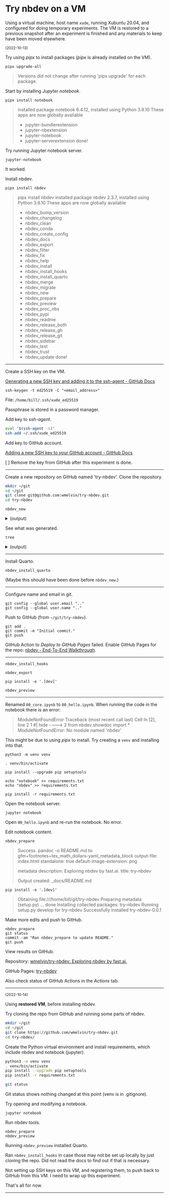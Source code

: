 # Try nbdev on a VM

Using a virtual machine, host name `xude`, running Xubuntu 20.04, and configured for doing temporary experiments. The VM is restored to a previous snapshot after an experiment is finished and any materials to keep have been moved elsewhere.

<sub>(2022-10-13)</sub>

Try using *pipx* to install packages (*pipx* is already installed on the VM).

    pipx upgrade-all

> Versions did not change after running 'pipx upgrade' for each package.

Start by installing *Jupyter notebook*.

    pipx install notebook

>   installed package notebook 6.4.12, installed using Python 3.8.10
>   These apps are now globally available
>   - jupyter-bundlerextension
>   - jupyter-nbextension
>   - jupyter-notebook
>   - jupyter-serverextension
>   done!

Try running Jupyter notebook server.

    jupyter-notebook

It worked.

Install nbdev.

    pipx install nbdev

>   pipx install nbdev
>   installed package nbdev 2.3.7, installed using Python 3.8.10
>   These apps are now globally available
>   - nbdev_bump_version
>   - nbdev_changelog
>   - nbdev_clean
>   - nbdev_conda
>   - nbdev_create_config
>   - nbdev_docs
>   - nbdev_export
>   - nbdev_filter
>   - nbdev_fix
>   - nbdev_help
>   - nbdev_install
>   - nbdev_install_hooks
>   - nbdev_install_quarto
>   - nbdev_merge
>   - nbdev_migrate
>   - nbdev_new
>   - nbdev_prepare
>   - nbdev_preview
>   - nbdev_proc_nbs
>   - nbdev_pypi
>   - nbdev_readme
>   - nbdev_release_both
>   - nbdev_release_gh
>   - nbdev_release_git
>   - nbdev_sidebar
>   - nbdev_test
>   - nbdev_trust
>   - nbdev_update
>   done!

---

Create a SSH key on the VM.

[Generating a new SSH key and adding it to the ssh-agent - GitHub Docs](https://docs.github.com/en/authentication/connecting-to-github-with-ssh/generating-a-new-ssh-key-and-adding-it-to-the-ssh-agent)

    ssh-keygen -t ed25519 -C "<email_address>"

File: `/home/bill/.ssh/xude_ed25519`

Passphrase is stored in a password manager.

Add key to *ssh-agent*.

```bash
eval "$(ssh-agent -s)"
ssh-add ~/.ssh/xude_ed25519
```

Add key to GitHub account.

[Adding a new SSH key to your GitHub account - GitHub Docs](https://docs.github.com/en/authentication/connecting-to-github-with-ssh/adding-a-new-ssh-key-to-your-github-account)

[ ] Remove the key from GitHub after this experiment is done.

---

Create a new repository on GitHub named 'try-nbdev'. Clone the repository.

```bash
mkdir ~/git
cd ~/git
git clone git@github.com:wmelvin/try-nbdev.git
cd try-nbdev
```

    nbdev_new

<details><summary>(output)</summary>
```
   /home/bill/.local/pipx/venvs/nbdev/lib/python3.8/site-packages/ghapi/core.py:101: UserWarning: Neither GITHUB_TOKEN nor GITHUB_JWT_TOKEN found: running as unauthenticated
    else: warn('Neither GITHUB_TOKEN nor GITHUB_JWT_TOKEN found: running as unauthenticated')
    repo = try-nbdev # Automatically inferred from git
    branch = main # Automatically inferred from git
    user = wmelvin # Automatically inferred from git
    ...
    description = Exploring nbdev by fast.ai. # Automatically inferred from git
    settings.ini created.
    /bin/sh: 1: quarto: not found"
```
</details>

See what was generated.

    tree

<details><summary>(output)</summary>
```
.
├── `LICENSE`
├── `MANIFEST.in`
├── `nbs`
│   ├── `00_core.ipynb`
│   ├── `index.ipynb`
│   ├── `nbdev.yml`
│   ├── `_quarto.yml`
│   └── `styles.css`
├── `_proc`
│   ├── `00_core.ipynb`
│   ├── `index.ipynb`
│   ├── `nbdev.yml`
│   ├── `_quarto.yml`
│   └── `styles.css`
├── `README.md`
├── `settings.ini`
├── `setup.py`
└── `try_nbdev`
    ├── `core.py`
    ├── `__init__.py`
    └── `_modidx.py`
```
</details>

---

Install Quarto.

    nbdev_install_quarto

(Maybe this should have been done before `nbdev_new`.)

---

Configure name and email in git.

    git config --global user.email ".."
    git config --global user.name ".."

Push to GitHub (from `~/git/try-nbdev`).

    git add .
    git commit -m "Initial commit."
    git push

GitHub Action to *Deploy to GitHub Pages* failed.
Enable GitHub Pages for the repo: [nbdev - End-To-End Walkthrough](https://nbdev.fast.ai/tutorials/tutorial.html#enabling-github-pages).

---

    nbdev_install_hooks

    nbdev_export

    pip install -e '.[dev]'

    nbdev_preview

---

Renamed `00_core.ipynb` to `00_hello.ipynb`.
When running the code in the notebook there is an error:

>   ModuleNotFoundError                       Traceback (most recent call last)
Cell In [2], line 2
1 #| hide
----> 2 from nbdev.showdoc import *
ModuleNotFoundError: No module named 'nbdev'

This might be due to using *pipx* to install.
Try creating a `venv` and installing into that.

    python3 -m venv venv

    . venv/bin/activate

    pip install --upgrade pip setuptools

    echo "notebook" >> requirements.txt
    echo "nbdev" >> requirements.txt

    pip install -r requirements.txt

Open the notebook server.

    jupyter notebook

Open `00_hello.ipynb` and re-run the notebook.
No error.

Edit notebook content.

    nbdev_prepare

>   Success.
>   pandoc -o README.md
>     to: gfm+footnotes+tex_math_dollars-yaml_metadata_block
>     output-file: index.html
>     standalone: true
>     default-image-extension: png
>
>   metadata
>     description: Exploring nbdev by fast.ai.
>     title: try-nbdev
>
>   Output created: _docs/README.md


    pip install -e '.[dev]'

>   Obtaining file:///home/bill/git/try-nbdev
    Preparing metadata (setup.py) ... done
    Installing collected packages: try-nbdev
    Running setup.py develop for try-nbdev
    Successfully installed try-nbdev-0.0.1

Make more edits and push to GitHub.

    nbdev_prepare
    git status
    commit -am "Ran nbdev_prepare to update README."
    git push

View results on GitHub.

Repository: [wmelvin/try-nbdev: Exploring nbdev by fast.ai.](https://github.com/wmelvin/try-nbdev)

GitHub Pages: [try-nbdev](https://wmelvin.github.io/try-nbdev/)

Also check status of GitHub Actions in the *Actions* tab.

---

<sub>(2022-10-14)</sub>

Using **restored VM**, before installing nbdev.

Try cloning the repo from GitHub and running some parts of nbdev.

```bash
mkdir ~/git
cd ~/git
git clone https://github.com/wmelvin/try-nbdev.git
cd try-nbdev/
```
    
Create the Python virtual environment and install requirements,
which include nbdev and notebook (jupyter).

```bash
python3 -m venv venv
. venv/bin/activate
pip install --upgrade pip setuptools
pip install -r requirements.txt

git status
```
    
Git status shows nothing changed at this point (venv is in .gitignore).    

Try opening and modifying a notebook. 

    jupyter notebook

Run nbdev tools.

    nbdev_prepare
    nbdev_preview
    
Running `nbdev_preview` installed Quarto.

Ran `nbdev_install_hooks` in case those may not be set up locally by just cloning the repo. Did not read the docs to find out if that is necessary.

Not setting up SSH keys on this VM, and registering them, to push back to GitHub from this VM. I need to wrap up this experiment.

That's all for now.

---

